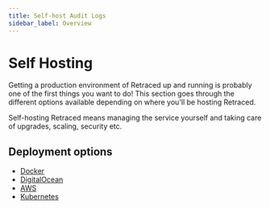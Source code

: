 ```yaml
---
title: Self-host Audit Logs
sidebar_label: Overview
---
```


# Self Hosting

Getting a production environment of Retraced up and running is probably one of the first things you want to do! This section goes through the different options available depending on where you'll be hosting Retraced.

Self-hosting Retraced means managing the service yourself and taking care of upgrades, scaling, security etc.

## Deployment options

- [Docker](docker.md)
- [DigitalOcean](digitalocean.md)
- [AWS](aws.md)
- [Kubernetes](kubernetes.md)
